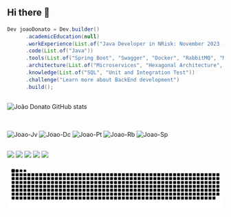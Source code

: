 ## Hi there 👋

<!--
**JoaoVDonato/JoaoVDonato** is a ✨ _special_ ✨ repository because its `README.md` (this file) appears on your GitHub profile.

Here are some ideas to get you started:

- 🔭 I’m currently working on ...
- 🌱 I’m currently learning ...
- 👯 I’m looking to collaborate on ...
- 🤔 I’m looking for help with ...
- 💬 Ask me about ...
- 📫 How to reach me: ...
- 😄 Pronouns: ...
- ⚡ Fun fact: ...
![Top Langs](https://github-readme-stats.vercel.app/api/top-langs/?username=JoaoVDonato&hide_progress=true)
![Snake Animation](https://github.com/JoaoVDonato/JoaoVDonato/blob/output/github-contribution-grid-snake.svg)

-->
```Java
Dev joaoDonato = Dev.builder()
      .academicEducation(null)
      .workExperience(List.of("Java Developer in NRisk: November 2023 - Now"))
      .code(List.of("Java"))
      .tools(List.of("Spring Boot", "Swagger", "Docker", "RabbitMQ", "Maven", "JUnit"))
      .architecture(List.of("Microservices", "Hexagonal Architecture", "API REST"))
      .knowledge(List.of("SQL", "Unit and Integration Test"))
      .challenge("Learn more about BackEnd development")
      .build();
```  

##

![João Donato GitHub stats](https://github-readme-stats.vercel.app/api?username=JoaoVDonato&theme=dark&show_icons=true)

##


<div style="display: inline_block"><br>
  <img align="center" alt="Joao-Jv" height="30" width="40" src="https://cdn.jsdelivr.net/gh/devicons/devicon@latest/icons/java/java-original-wordmark.svg">
  <img align="center" alt="Joao-Dc" height="30" width="40" src="https://cdn.jsdelivr.net/gh/devicons/devicon@latest/icons/docker/docker-plain-wordmark.svg">
  <img align="center" alt="Joao-Pt" height="30" width="40" src="https://cdn.jsdelivr.net/gh/devicons/devicon@latest/icons/postgresql/postgresql-plain-wordmark.svg">
  <img align="center" alt="Joao-Rb" height="30" width="40" src="https://cdn.jsdelivr.net/gh/devicons/devicon@latest/icons/rabbitmq/rabbitmq-original.svg">
  <img align="center" alt="Joao-Sp" height="30" width="40" src="https://cdn.jsdelivr.net/gh/devicons/devicon@latest/icons/spring/spring-original-wordmark.svg">
</div>

##

<div> 
  <a href="https://www.instagram.com/_joao_donato_" target="_blank"><img src="https://img.shields.io/badge/-Instagram-%23E4405F?style=for-the-badge&logo=instagram&logoColor=white" target="_blank"></a>
 	<a href="https://www.twitch.tv/donatojoao" target="_blank"><img src="https://img.shields.io/badge/Twitch-9146FF?style=for-the-badge&logo=twitch&logoColor=white" target="_blank"></a>
 <a href="https://discord.gg/KMhEYaUd" target="_blank"><img src="https://img.shields.io/badge/Discord-7289DA?style=for-the-badge&logo=discord&logoColor=white" target="_blank"></a> 
  <a href = "mailto:joaovictor_gd@hotmail.com"><img src="https://img.shields.io/badge/Microsoft_Outlook-0078D4?style=for-the-badge&logo=microsoft-outlook&logoColor=white" target="_blank"></a>
  <a href="www.linkedin.com/in/joao-donato-dev" target="_blank"><img src="https://img.shields.io/badge/-LinkedIn-%230077B5?style=for-the-badge&logo=linkedin&logoColor=white" target="_blank"></a> 


![Snake Animation](https://github.com/JoaoVDonato/JoaoVDonato/blob/output/github-snake-dark.svg?palette=github-dark)


</div>

##

      
